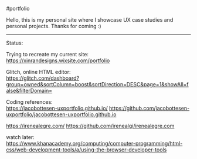#portfolio

Hello, this is my personal site where I showcase UX case studies and personal projects. Thanks for coming :)

-------------------------------------
Status:

Trying to recreate my current site:<br>
https://xinrandesigns.wixsite.com/portfolio

Glitch, online HTML editor:<br>
https://glitch.com/dashboard?group=owned&sortColumn=boost&sortDirection=DESC&page=1&showAll=false&filterDomain=


Coding references:<br>
https://jacobottesen-uxportfolio.github.io/
https://github.com/jacobottesen-uxportfolio/jacobottesen-uxportfolio.github.io

https://irenealegre.com/
https://github.com/irenealgi/irenealegre.com


watch later:<br>
https://www.khanacademy.org/computing/computer-programming/html-css/web-development-tools/a/using-the-browser-developer-tools
